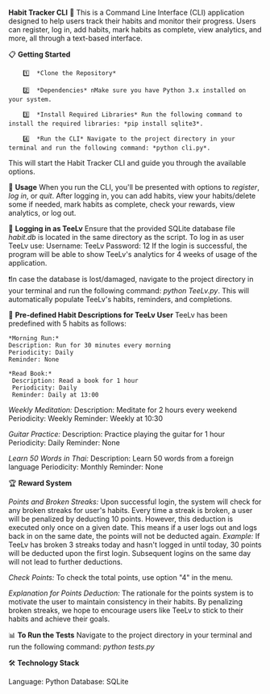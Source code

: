 **Habit Tracker CLI** 🎯
    This is a Command Line Interface (CLI) application designed to help users track their habits and monitor their progress. Users can register, log in, add habits, mark habits as complete, view analytics, and more, all through a text-based interface.

📋 **Getting Started**

        1️⃣  *Clone the Repository*
   
        2️⃣  *Dependencies* nMake sure you have Python 3.x installed on your system.
   
        3️⃣  *Install Required Libraries* Run the following command to install the required libraries: *pip install sqlite3*.
   
        4️⃣  *Run the CLI* Navigate to the project directory in your terminal and run the following command: *python cli.py*.
   
This will start the Habit Tracker CLI and guide you through the available options.

📖 **Usage**
When you run the CLI, you'll be presented with options to *register*, *log in*, or *quit*.
After logging in, you can add habits, view your habits/delete some if needed, mark habits as complete, check your rewards, view analytics, or log out.

🔑 **Logging in as TeeLv**
Ensure that the provided SQLite database file *habit.db* is located in the same directory as the script. To log in as user TeeLv use:
    Username: TeeLv
    Password: 12
If the login is successful, the program will be able to show TeeLv's analytics for 4 weeks of usage of the application. 
   
❗In case the database is lost/damaged, navigate to the project directory in your terminal and run the following command: *python TeeLv.py*. This will automatically populate TeeLv's habits, reminders, and completions.

📜 **Pre-defined Habit Descriptions for TeeLv User**
TeeLv has been predefined with 5 habits as follows:

    *Morning Run:*
    Description: Run for 30 minutes every morning
    Periodicity: Daily
    Reminder: None
   
    *Read Book:*
     Description: Read a book for 1 hour
     Periodicity: Daily
     Reminder: Daily at 13:00
   
*Weekly Meditation:*
Description: Meditate for 2 hours every weekend
Periodicity: Weekly
Reminder: Weekly at 10:30
   
*Guitar Practice:*
Description: Practice playing the guitar for 1 hour
Periodicity: Daily
Reminder: None
   
*Learn 50 Words in Thai:*
Description: Learn 50 words from a foreign language
Periodicity: Monthly
Reminder: None

🏆 **Reward System**

*Points and Broken Streaks:*
Upon successful login, the system will check for any broken streaks for user's habits. Every time a streak is broken, a user will be penalized by deducting 10 points. However, this deduction is executed only once on a given date. This means if a user logs out and logs back in on the same date, the points will not be deducted again. *Example:* If TeeLv has broken 3 streaks today and hasn't logged in until today, 30 points will be deducted upon the first login. Subsequent logins on the same day will not lead to further deductions.
   
*Check Points:*
To check the total points, use option "4" in the menu.
   
*Explanation for Points Deduction:*
The rationale for the points system is to motivate the user to maintain consistency in their habits. By penalizing broken streaks, we hope to encourage users like TeeLv to stick to their habits and achieve their goals.

📊 **To Run the Tests**
Navigate to the project directory in your terminal and run the following command: *python tests.py*

🛠 **Technology Stack**

Language: Python
Database: SQLite
